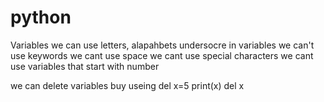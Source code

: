 # python
Variables
we can use letters, alapahbets undersocre in variables
we can't use keywords
we cant use space
we cant use special characters
we cant use variables that start with number


we can delete variables buy useing del
x=5
print(x)
del x
